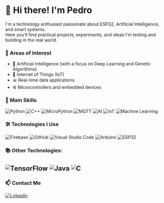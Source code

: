 # 👋 Hi there! I'm Pedro

I'm a technology enthusiast passionate about ESP32, Artificial Intelligence, and smart systems.  
Here you'll find practical projects, experiments, and ideas I'm testing and building in the real world.

### 🚀 Areas of Interest
- 🧠 Artificial Intelligence (with a focus on Deep Learning and Genetic Algorithms)
- 📡 Internet of Things (IoT)
- 📊 Real-time data applications
- ⚙️ Microcontrollers and embedded devices

### 🧠 Main Skills
![Python](https://img.shields.io/badge/Python-3776AB?style=for-the-badge&logo=python&logoColor=white)
![C++](https://img.shields.io/badge/C%2B%2B-00599C?style=for-the-badge&logo=c%2B%2B&logoColor=white)
![MicroPython](https://img.shields.io/badge/MicroPython-2C2C2C?style=for-the-badge&logo=python&logoColor=white)
![MQTT](https://img.shields.io/badge/MQTT-660066?style=for-the-badge&logo=data:image/svg+xml;base64,PHN2ZyB4bWxucz0naHR0cDovL3d3dy53My5vcmcvMjAwMC9zdmcnIHdpZHRoPSczMicgaGVpZ2h0PSczMicgdmlld0JveD0nMCAwIDUwIDUwJz48Y2lyY2xlIGN4PScyNScgY3k9JzI1JyByPScyNCcgc3R5bGU9J2ZpbGw6IzY2MDA2NicvPjx0ZXh0IHg9JzI1JyB5PSczMCcgdGV4dC1hbmNob3I9J21pZGRsZScgZmlsbD0nd2hpdGUnIHN0eWxlPSdmb250LXNpemU6IDEwcnB4OyBmb250LWZhbWlseTogc2Fucy1zZXJpZic+TVFUVDwvdGV4dD48L3N2Zz4=)
![AI](https://img.shields.io/badge/AI-222222?style=for-the-badge&logo=openai&logoColor=white)
![IoT](https://img.shields.io/badge/IoT-00b894?style=for-the-badge&logo=raspberrypi&logoColor=white)
![Machine Learning](https://img.shields.io/badge/Machine%20Learning-F7931E?style=for-the-badge&logo=scikit-learn&logoColor=white)

### 🛠️ Technologies I Use
![Firebase](https://img.shields.io/badge/Firebase-FFCA28?style=for-the-badge&logo=firebase&logoColor=black)
![GitHub](https://img.shields.io/badge/GitHub-181717?style=for-the-badge&logo=github&logoColor=white)
![Visual Studio Code](https://img.shields.io/badge/Visual_Studio_Code-0078D4?style=for-the-badge&logo=visual%20studio%20code&logoColor=white)
![Arduino](https://img.shields.io/badge/Arduino-00979D?style=for-the-badge&logo=arduino&logoColor=white)
![ESP32](https://img.shields.io/badge/ESP32-black?style=for-the-badge&logo=espressif&logoColor=white)

### 📚 Other Technologies:
![TensorFlow](https://img.shields.io/badge/TensorFlow-FF6F00?style=for-the-badge&logo=tensorflow&logoColor=white)
![Java](https://img.shields.io/badge/Java-ED8B00?style=for-the-badge&logo=openjdk&logoColor=white)
![C](https://img.shields.io/badge/C-00599C?style=for-the-badge&logo=c&logoColor=white)
---

### 📫 Contact Me
[![LinkedIn](https://img.shields.io/badge/LinkedIn-0077B5?style=for-the-badge&logo=linkedin&logoColor=white)](www.linkedin.com/in/pedro-gbertasso)
